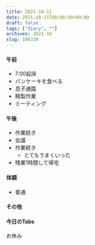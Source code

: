 ```yaml
---
title: 2021-10-11
date: 2021-10-11T00:00:00+09:00
draft: false
tags: ["diary", ""]
archives: 2021-10
slug: 108330
---
```

#### 午前
- 7:00起床
- パンケーキを食べる
- 息子通園
- 精製作業
- ミーティング
#### 午後
- 作業続き
- 会議
- 作業続き
  - とてもうまくいった
- 残業1時間して帰宅
#### 体調
- 普通
#### その他
#### 今日のTabs
お休み